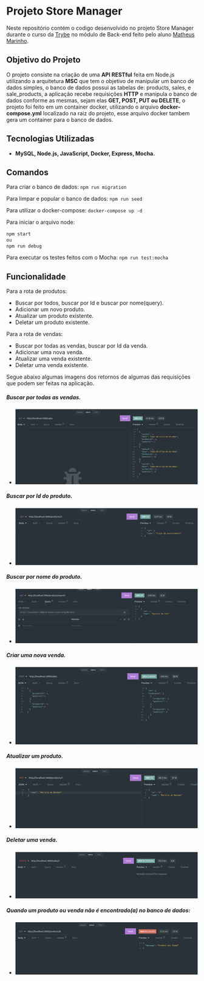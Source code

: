 # Projeto Store Manager 

Neste repositório contém o codigo desenvolvido no projeto Store Manager durante o curso da [Trybe](https://www.betrybe.com/) no módulo de Back-end feito pelo aluno [Matheus Marinho](https://www.linkedin.com/in/matheus-marinhodsp/).

## Objetivo do Projeto
O projeto consiste na criação de uma **API RESTful** feita em Node.js utilizando a arquitetura **MSC** que tem o objetivo de manipular um banco de dados simples, o banco de dados possui as tabelas de: products, sales, e sale_products, a aplicação recebe requisições **HTTP** e manipula o banco de dados conforme as mesmas, sejam elas **GET, POST, PUT ou DELETE**, o projeto foi feito em um container docker, utilizando o arquivo **docker-compose.yml** localizado na raiz do projeto, esse arquivo docker tambem gera um container para o banco de dados.


## Tecnologias Utilizadas

- **MySQL, Node.js, JavaScript, Docker, Express, Mocha.**

## Comandos

Para criar o banco de dados:
`npm run migration`

Para limpar e popular o banco de dados:
`npm run seed`

Para utilizar o docker-compose:
`docker-compose up -d`

Para iniciar o arquivo node:
```
npm start
ou
npm run debug
```

Para executar os testes feitos com o Mocha:
`npm run test:mocha`

## Funcionalidade
Para a rota de produtos:
- Buscar por todos, buscar por Id e buscar por nome(query).
- Adicionar um novo produto.
- Atualizar um produto existente.
- Deletar um produto existente.

Para a rota de vendas:
- Buscar por todas as vendas, buscar por Id da venda.
- Adicionar uma nova venda.
- Atualizar uma venda existente.
- Deletar uma venda existente.

Segue abaixo algumas imagens dos retornos de algumas das requisições que podem ser feitas na aplicação.

##### Buscar por todas as vendas.
- ![getSales](images/storeSales.png)

##### Buscar por Id do produto.
- ![getById](images/storeById.png)

##### Buscar por nome do produto.
- ![getByQuery](images/storeQuery.png)

##### Criar uma nova venda.
- ![createSale](images/storeCreateSale.png)

##### Atualizar um produto.
- ![updateSale](images/storeUpdate.png)

##### Deletar uma venda.
- ![deleteSale](images/storeDelete.png)

##### Quando um produto ou venda não é encontrado(a) no banco de dados:
- ![notFound](images/StoreNotFound.png)
